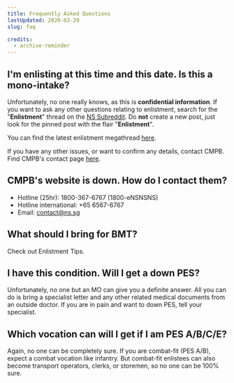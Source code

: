 ```yaml
---
title: Frequently Asked Questions
lastUpdated: 2020-03-29
slug: faq

credits:
  - archive-reminder
---
```


## I'm enlisting at this time and this date. Is this a mono-intake?
Unfortunately, no one really knows, as this is **confidential information**. If you want to ask any other questions relating to enlistment, search for the "**Enlistment**" thread on the [NS Subreddit](https://reddit.com/r/nationalservicesg). Do **not** create a new post, just look for the pinned post with the flair "**Enlistment**".

You can find the latest enlistment megathread [here](https://www.reddit.com/r/NationalServiceSG/search?q=flair_name%3A%22Enlistment%22&restrict_sr=1&sort=new).

If you have any other issues, or want to confirm any details, contact CMPB. Find CMPB's contact page [here](https://www.cmpb.gov.sg/web/portal/cmpb/home/about-us/contact-us).

## CMPB's website is down. How do I contact them?
- Hotline (25hr): 1800-367-6767 (1800-eNSNSNS)
- Hotline international: +65 6567-6767
- Email: [contact@ns.sg](mailto:contact@ns.sg)

## What should I bring for BMT?
Check out <nuxt-link to='/bmt/enlistment-tips'>Enlistment Tips</nuxt-link>.

## I have this condition. Will I get a down PES?
Unfortunately, no one but an MO can give you a definite answer. All you can do is bring a specialist letter and any other related medical documents from an outside doctor. If you are in pain and want to down PES, tell your specialist.

## Which vocation can will I get if I am PES A/B/C/E?
Again, no one can be completely sure. If you are combat-fit (PES A/B), expect a combat vocation like infantry. But combat-fit enlistees can also become transport operators, clerks, or storemen, so no one can be 100% sure.
